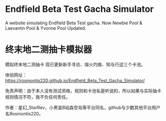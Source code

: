 # Endfield Beta Test Gacha Simulator
A website simulating Endfield Beta Test gacha.
Now Newbie Pool & Laevantin Pool & Yvonne Pool Updated.

# 终末地二测抽卡模拟器
模拟终末地二测抽卡
现已更新新手寻访、熔火灼痕、知与行这三个卡池。

体验网址：https://rosmontis220.github.io/Endfield_Beta_Test_Gacha_Simulator/

免责声明：由于本人没有测试资格，规则和卡池名是听说的，所以如果与实际抽卡规则情况不符，我不负任何责任。

作者：星幻_StarRev，小黑盒B站森空岛等平台同名，github与少数其他平台用户名Rosmontis220。

